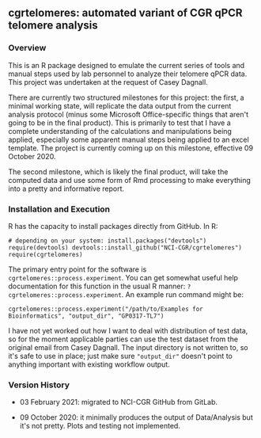 ## cgrtelomeres: automated variant of CGR qPCR telomere analysis

### Overview

This is an R package designed to emulate the current series of tools
and manual steps used by lab personnel to analyze their telomere qPCR
data. This project was undertaken at the request of Casey Dagnall.

There are currently two structured milestones for this project: 
the first, a minimal working state, will replicate the data output
from the current analysis protocol (minus some Microsoft Office-specific
things that aren't going to be in the final product). This is primarily
to test that I have a complete understanding of the calculations
and manipulations being applied, especially some apparent manual steps
being applied to an excel template. The project is currently coming 
up on this milestone, effective 09 October 2020.

The second milestone, which is likely the final product, will take
the computed data and use some form of Rmd processing to make everything
into a pretty and informative report.

### Installation and Execution

R has the capacity to install packages directly from
GitHub. In R:

`# depending on your system: install.packages("devtools")
require(devtools)
devtools::install_github("NCI-CGR/cgrtelomeres")
require(cgrtelomeres)`

The primary entry point for the software is `cgrtelomeres::process.experiment`.
You can get somewhat useful help documentation for this function
in the usual R manner: `?cgrtelomeres::process.experiment`. An example
run command might be:

`cgrtelomeres::process.experiment("/path/to/Examples for Bioinformatics", "output_dir", "GP0317-TL7")`

I have not yet worked out how I want to deal with distribution of test
data, so for the moment applicable parties can use the test dataset from
the original email from Casey Dagnall. The input directory is not written to,
so it's safe to use in place; just make sure `"output_dir"` doesn't point
to anything important with existing workflow output.

### Version History
 * 03 February 2021: migrated to NCI-CGR GitHub from GitLab.

 * 09 October 2020: it minimally produces the output
 of Data/Analysis but it's not pretty. Plots and testing not implemented.
